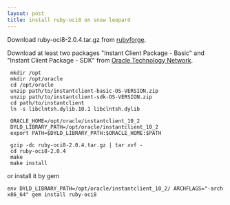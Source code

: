 ```yaml
---
layout: post
title: install ruby-oci8 on snow leopard
---
```


Download ruby-oci8-2.0.4.tar.gz from <a href="http://rubyforge.org/frs/?group_id=256">rubyforge</a>.

Download at least two packages "Instant Client Package - Basic" and "Instant Client Package - SDK" from <a href="http://www.oracle.com/technology/tech/oci/instantclient/index.html">Oracle Technology Network</a>.

<pre><code> mkdir /opt
 mkdir /opt/oracle
 cd /opt/oracle
 unzip path/to/instantclient-basic-OS-VERSION.zip
 unzip path/to/instantclient-sdk-OS-VERSION.zip
 cd path/to/instantclient
 ln -s libclntsh.dylib.10.1 libclntsh.dylib

 ORACLE_HOME=/opt/oracle/instantclient_10_2
 DYLD_LIBRARY_PATH=/opt/oracle/instantclient_10_2
 export PATH=$DYLD_LIBRARY_PATH:$ORACLE_HOME:$PATH

 gzip -dc ruby-oci8-2.0.4.tar.gz | tar xvf -
 cd ruby-oci8-2.0.4
 make
 make install</code></pre>

or install it by gem

<pre><code>env DYLD_LIBRARY_PATH=/opt/oracle/instantclient_10_2/ ARCHFLAGS="-arch x86_64" gem install ruby-oci8</code></pre>
